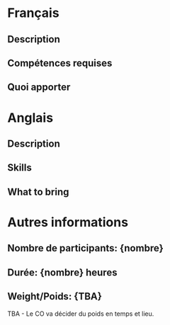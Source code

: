 # Français 

## Description

## Compétences requises

## Quoi apporter

# Anglais 

## Description

## Skills

## What to bring

# Autres informations

## Nombre de participants: {nombre}

## Durée: {nombre} heures

## Weight/Poids: {TBA}
TBA - Le CO va décider du poids en temps et lieu. 